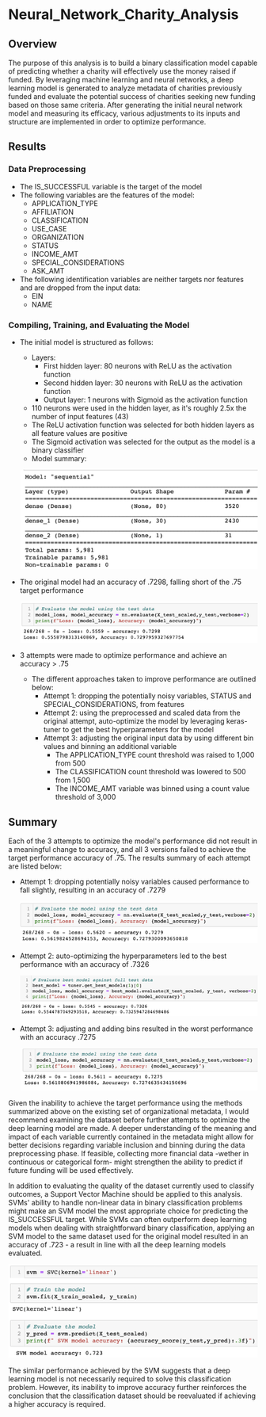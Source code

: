 # Neural_Network_Charity_Analysis

## Overview

The purpose of this analysis is to build a binary classification model capable of predicting whether a charity will effectively use the money raised if funded. By leveraging machine learning and neural networks, a deep learning model is generated to analyze metadata of charities previously funded and evaluate the potential success of charities seeking new funding based on those same criteria. After generating the initial neural network model and measuring its efficacy, various adjustments to its inputs and structure are implemented in order to optimize performance.

## Results

### Data Preprocessing

- The IS_SUCCESSFUL variable is the target of the model
- The following variables are the features of the model:
  - APPLICATION_TYPE
  - AFFILIATION
  - CLASSIFICATION
  - USE_CASE
  - ORGANIZATION
  - STATUS
  - INCOME_AMT
  - SPECIAL_CONSIDERATIONS
  - ASK_AMT
- The following identification variables are neither targets nor features and are dropped from the input data:
  - EIN
  - NAME

### Compiling, Training, and Evaluating the Model

- The initial model is structured as follows:
  - Layers:
    - First hidden layer: 80 neurons with ReLU as the activation function
    - Second hidden layer: 30 neurons with ReLU as the activation function
    - Output layer: 1 neurons with Sigmoid as the activation function
  - 110 neurons were used in the hidden layer, as it's roughly 2.5x the number of input features (43)
  - The ReLU activation function was selected for both hidden layers as all feature values are positive
  - The Sigmoid activation was selected for the output as the model is a binary classifier
  - Model summary:
  
  ![nn-original-summary-output](imgs/nn-original-summary-resized.png)

- The original model had an accuracy of .7298, falling short of the .75 target performance
  
  ![accuracy-original-attempt](imgs/accuracy-original-attempt.png)

- 3 attempts were made to optimize performance and achieve an accuracy > .75
  - The different approaches taken to improve performance are outlined below:
    - Attempt 1: dropping the potentially noisy variables, STATUS and SPECIAL_CONSIDERATIONS, from features
    - Attempt 2: using the preprocessed and scaled data from the original attempt, auto-optimize the model by leveraging keras-tuner to get the best hyperparameters for the model
    - Attempt 3: adjusting the original input data by using different bin values and binning an additional variable
      - The APPLICATION_TYPE count threshold was raised to 1,000 from 500
      - The CLASSIFICATION count threshold was lowered to 500 from 1,500
      - The INCOME_AMT variable was binned using a count value threshold of 3,000

## Summary

Each of the 3 attempts to optimize the model's performance did not result in a meaningful change to accuracy, and all 3 versions failed to achieve the target performance accuracy of .75. The results summary of each attempt are listed below:

- Attempt 1: dropping potentially noisy variables caused performance to fall slightly, resulting in an accuracy of .7279
  
  ![accuracy-optimization-attempt-1](imgs/optimization-attempt-1.png)

- Attempt 2: auto-optimizing the hyperparameters led to the best performance with an accuracy of .7326
  
  ![accuracy-optimization-attempt-2](imgs/optimization-attempt-2.png)

- Attempt 3: adjusting and adding bins resulted in the worst performance with an accuracy .7275
  
  ![accuracy-optimization-attempt-3](imgs/optimization-attempt-3.png)

Given the inability to achieve the target performance using the methods summarized above on the existing set of organizational metadata, I would recommend examining the dataset before further attempts to optimize the deep learning model are made. A deeper understanding of the meaning and impact of each variable currently contained in the metadata might allow for better decisions regarding variable inclusion and binning during the data preprocessing phase. If feasible, collecting more financial data -wether in continuous or categorical form- might strengthen the ability to predict if future funding will be used effectively.

In addition to evaluating the quality of the dataset currently used to classify outcomes, a Support Vector Machine should be applied to this analysis. SVMs' ability to handle non-linear data in binary classification problems might make an SVM model the most appropriate choice for predicting the IS_SUCCESSFUL target.  While SVMs can often outperform deep learning models when dealing with straightforward binary classification, applying an SVM model to the same dataset used for the original model resulted in an accuracy of .723 - a result in line with all the deep learning models evaluated.

  ![svm-test](imgs/svm-results-scaled.png)

The similar performance achieved by the SVM suggests that a deep learning model is not necessarily required to solve this classification problem. However, its inability to improve accuracy further reinforces the conclusion that the classification dataset should be reevaluated if achieving a higher accuracy is required.
